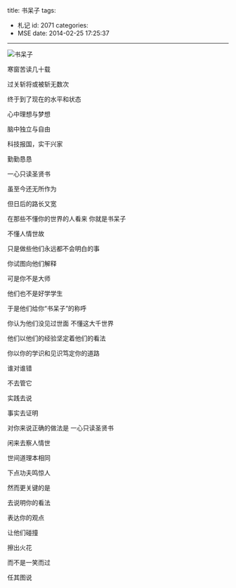 title: 书呆子
tags:
  - 札记
id: 2071
categories:
  - MSE
date: 2014-02-25 17:25:37
---

![书呆子](http://f.hiphotos.bdimg.com/album/s%3D550%3Bq%3D90%3Bc%3Dxiangce%2C100%2C100/sign=fd19498833adcbef05347e039c945fe0/0df431adcbef7609668de9d32cdda3cc7dd99ef3.jpg?referer=cd45dc59be315c601a825fdfda91&amp;x=.jpg)

寒窗苦读几十载

过关斩将或被斩无数次

终于到了现在的水平和状态

心中理想与梦想

脑中独立与自由

科技报国，实干兴家

勤勤恳恳

一心只读圣贤书

虽至今还无所作为

但日后的路长又宽

在那些不懂你的世界的人看来
你就是书呆子

不懂人情世故

只是做些他们永远都不会明白的事

你试图向他们解释

可是你不是大师

他们也不是好学学生

于是他们给你“书呆子”的称呼

你认为他们没见过世面
不懂这大千世界

他们以他们的经验坚定着他们的看法

你以你的学识和见识笃定你的道路

谁对谁错

不去管它

实践去说

事实去证明

对你来说正确的做法是
一心只读圣贤书

闲来去察人情世

世间道理本相同

下点功夫鸣惊人

然而更关键的是

去说明你的看法

表达你的观点

让他们碰撞

擦出火花

而不是一笑而过

任其图说